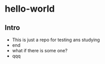 # hello-world
## Intro
* This is just a repo for testing ans studying
* end
* what if there is some one?
* qqq
